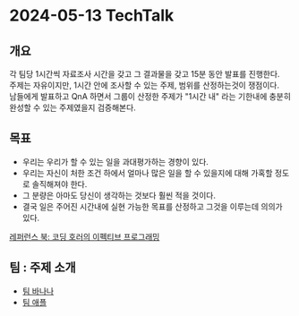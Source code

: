# 2024-05-13 TechTalk

## 개요
각 팀당 1시간씩 자료조사 시간을 갖고 그 결과물을 갖고 15분 동안 발표를 진행한다.  
주제는 자유이지만, 1시간 안에 조사할 수 있는 주제, 범위를 산정하는것이 쟁점이다.  
남들에게 발표하고 QnA 하면서 그룹이 산정한 주제가 "1시간 내" 라는 기한내에 충분히 완성할 수 있는 주제였을지 검증해본다.

## 목표
* 우리는 우리가 할 수 있는 일을 과대평가하는 경향이 있다.
* 우리는 자신이 처한 조건 하에서 얼마나 많은 일을 할 수 있을지에 대해 가혹할 정도로 솔직해져야 한다.
* 그 분량은 아마도 당신이 생각하는 것보다 훨씬 적을 것이다.
* 결국 일은 주어진 시간내에 실현 가능한 목표를 산정하고 그것을 이루는데 의의가 있다.

[레퍼런스 북: 코딩 호러의 이펙티브 프로그래밍](https://m.yes24.com/Goods/Detail/8611802)

## 팀 : 주제 소개
* [팀 바나나](./banana-redis.md)
* [팀 애플](./apple-opensource-licence.md)
